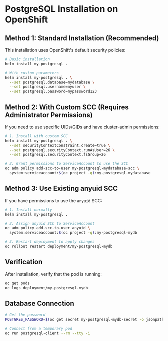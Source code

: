 # PostgreSQL Installation on OpenShift

## Method 1: Standard Installation (Recommended)

This installation uses OpenShift's default security policies:

```bash
# Basic installation
helm install my-postgresql .

# With custom parameters
helm install my-postgresql . \
  --set postgresql.database=mydatabase \
  --set postgresql.username=myuser \
  --set postgresql.password=mypassword123
```

## Method 2: With Custom SCC (Requires Administrator Permissions)

If you need to use specific UIDs/GIDs and have cluster-admin permissions:

```bash
# 1. Install with custom SCC
helm install my-postgresql . \
  --set securityContextConstraint.create=true \
  --set postgresql.securityContext.runAsUser=26 \
  --set postgresql.securityContext.fsGroup=26

# 2. Grant permissions to ServiceAccount to use the SCC
oc adm policy add-scc-to-user my-postgresql-mydatabase-scc \
  system:serviceaccount:$(oc project -q):my-postgresql-mydatabase
```

## Method 3: Use Existing anyuid SCC

If you have permissions to use the `anyuid` SCC:

```bash
# 1. Install normally
helm install my-postgresql .

# 2. Assign anyuid SCC to ServiceAccount
oc adm policy add-scc-to-user anyuid \
  system:serviceaccount:$(oc project -q):my-postgresql-mydb

# 3. Restart deployment to apply changes
oc rollout restart deployment/my-postgresql-mydb
```

## Verification

After installation, verify that the pod is running:

```bash
oc get pods
oc logs deployment/my-postgresql-mydb
```

## Database Connection

```bash
# Get the password
POSTGRES_PASSWORD=$(oc get secret my-postgresql-mydb-secret -o jsonpath="{.data.password}" | base64 -d)

# Connect from a temporary pod
oc run postgresql-client --rm --tty -i